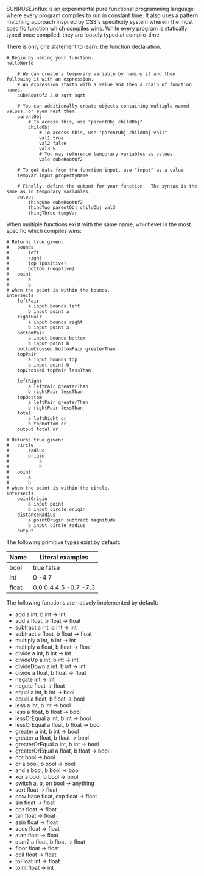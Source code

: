 SUNRUSE.influx is an experimental pure functional programming language where every program compiles to run in constant time.  It also uses a pattern matching approach inspired by CSS's specificity system wherein the most specific function which compiles wins.  While every program is statically typed once compiled, they are loosely typed at compile-time.

There is only one statement to learn: the function declaration.

	# Begin by naming your function.
	helloWorld
		
		# We can create a temporary variable by naming it and then following it with an expression.
		# An expression starts with a value and then a chain of function names.
		cubeRootOf2 2.0 sqrt sqrt
		
		# You can additionally create objects containing multiple named values, or even nest them.
		parentObj
			# To access this, use "parentObj childObj".
			childObj
				# To access this, use "parentObj childObj val1"
				val1 true
				val2 false
				val3 5
				# You may reference temporary variables as values.
				val4 cubeRootOf2
		
		# To get data from the function input, use "input" as a value.
		tempVar input propertyName
		
		# Finally, define the output for your function.  The syntax is the same as in temporary variables.
		output
			thingOne cubeRootOf2
			thingTwo parentObj childObj val3
			thingThree tempVar
		
When multiple functions exist with the same name, whichever is the most specific which compiles wins:

	# Returns true given:
	#	bounds
	#		left
	#		right
	#		top (positive)
	#		bottom (negative)
	#	point
	#		a
	#		b
	# when the point is within the bounds.
	intersects
		leftPair
			a input bounds left
			b input point a
		rightPair
			a input bounds right
			b input point a
		bottomPair
			a input bounds bottom
			b input point b
		bottomCrossed bottomPair greaterThan
		topPair
			a input bounds top
			b input point b
		topCrossed topPair lessThan
		
		leftRight
			a leftPair greaterThan
			b rightPair lessThan
		topBottom
			a leftPair greaterThan
			b rightPair lessThan	
		total
			a leftRight or
			b topBottom or
		output total or		
	
	# Returns true given:
	#	circle
	#		radius
	#		origin
	#			a
	#			b	
	#	point
	#		a
	#		b
	# when the point is within the circle.
	intersects
		pointOrigin
			a input point
			b input circle origin
		distanceRadius 
			a pointOrigin subtract magnitude
		    b input circle radius
		output
		
The following primitive types exist by default:

| Name  | Literal examples      |
| ----- | --------------------- |
| bool  | true false            |
| int   | 0 -4 7                |
| float | 0.0 0.4 4.5 -0.7 -7.3 |

The following functions are natively implemented by default:

* add a int, b int -> int
* add a float, b float -> float
* subtract a int, b int -> int
* subtract a float, b float -> float
* multiply a int, b int -> int
* multiply a float, b float -> float
* divide a int, b int -> int
* divideUp a int, b int -> int
* divideDown a int, b int -> int
* divide a float, b float -> float
* negate int -> int
* negate float -> float
* equal a int, b int -> bool
* equal a float, b float -> bool
* less a int, b int -> bool
* less a float, b float -> bool
* lessOrEqual a int, b int -> bool
* lessOrEqual a float, b float -> bool
* greater a int, b int -> bool
* greater a float, b float -> bool
* greaterOrEqual a int, b int -> bool
* greaterOrEqual a float, b float -> bool
* not bool -> bool
* or a bool, b bool -> bool
* and a bool, b bool -> bool
* xor a bool, b bool -> bool
* switch a, b, on bool -> anything
* sqrt float -> float
* pow base float, exp float -> float
* sin float -> float
* cos float -> float
* tan float -> float
* asin float -> float
* acos float -> float
* atan float -> float
* atan2 a float, b float -> float
* floor float -> float
* ceil float -> float
* toFloat int -> float
* toInt float -> int 